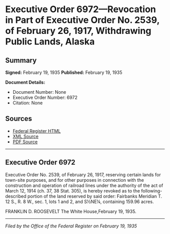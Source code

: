 # Executive Order 6972—Revocation in Part of Executive Order No. 2539, of February 26, 1917, Withdrawing Public Lands, Alaska

## Summary

**Signed:** February 19, 1935
**Published:** February 19, 1935

**Document Details:**
- Document Number: None
- Executive Order Number: 6972
- Citation: None

## Sources
- [Federal Register HTML](https://www.presidency.ucsb.edu/documents/executive-order-6972-revocation-part-executive-order-no-2539-february-26-1917-withdrawing)
- [XML Source](None)
- [PDF Source](None)

---

## Executive Order 6972

Executive Order No. 2539, of February 26, 1917, reserving certain lands for town-site purposes, and for other purposes in connection with the construction and operation of railroad lines under the authority of the act of March 12, 1914 (ch. 37, 38 Stat. 305), is hereby revoked as to the following-described portion of the land reserved by said order:
Fairbanks Meridian
T. 12 S., R. 8 W., sec. 1, lots 1 and 2, and S½NE¼, containing 159.96 acres.

FRANKLIN D. ROOSEVELT
The White House,February 19, 1935.

---

*Filed by the Office of the Federal Register on February 19, 1935*
